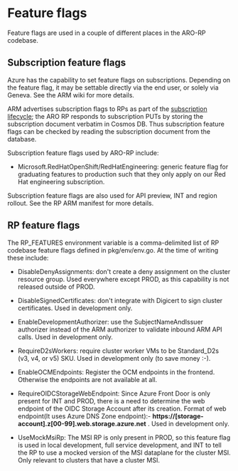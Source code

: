 # Feature flags

Feature flags are used in a couple of different places in the ARO-RP codebase.

## Subscription feature flags

Azure has the capability to set feature flags on subscriptions.  Depending on
the feature flag, it may be settable directly via the end user, or solely via
Geneva.  See the ARM wiki for more details.

ARM advertises subscription flags to RPs as part of the [subscription
lifecycle](https://github.com/Azure/azure-resource-manager-rpc/blob/master/v1.0/subscription-lifecycle-api-reference.md);
the ARO RP responds to subscription PUTs by storing the subscription document
verbatim in Cosmos DB.  Thus subscription feature flags can be checked by
reading the subscription document from the database.

Subscription feature flags used by ARO-RP include:

* Microsoft.RedHatOpenShift/RedHatEngineering: generic feature flag for
  graduating features to production such that they only apply on our Red Hat
  engineering subscription.

Subscription feature flags are also used for API preview, INT and region
rollout. See the RP ARM manifest for more details.

## RP feature flags

The RP_FEATURES environment variable is a comma-delimited list of RP codebase
feature flags defined in pkg/env/env.go.  At the time of writing these include:

* DisableDenyAssignments: don't create a deny assignment on the cluster resource
  group.  Used everywhere except PROD, as this capability is not released
  outside of PROD.

* DisableSignedCertificates: don't integrate with Digicert to sign cluster
  certificates.  Used in development only.

* EnableDevelopmentAuthorizer: use the SubjectNameAndIssuer authorizer instead
  of the ARM authorizer to validate inbound ARM API calls.  Used in development
  only.

* RequireD2sWorkers: require cluster worker VMs to be Standard_D2s (v3, v4, or v5) SKU.
  Used in development only (to save money :-).

* EnableOCMEndpoints: Register the OCM endpoints in the frontend. Otherwise the
  endpoints are not available at all.

* RequireOIDCStorageWebEndpoint: Since Azure Front Door is only present for INT and PROD, there is a need to determine the web endpoint of the OIDC Storage Account after its creation.
Format of web endpoint(It uses Azure DNS Zone endpoint):- **https://[storage-account].z[00-99].web.storage.azure.net** .
Used in development only.

* UseMockMsiRp: The MSI RP is only present in PROD, so this feature flag is used
  in local development, full service development, and INT to tell the RP to use a
  mocked version of the MSI dataplane for the cluster MSI. Only relevant to
  clusters that have a cluster MSI.
